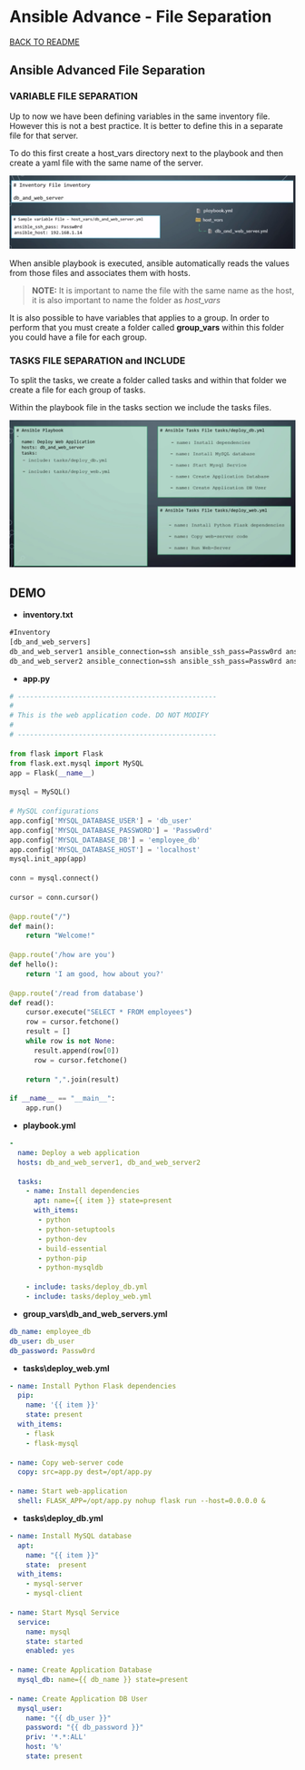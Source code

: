# Ansible Advance - File Separation

[BACK TO README](README.md)

## Ansible Advanced File Separation

### VARIABLE FILE SEPARATION

Up to now we  have been defining variables in the same inventory file. However this is not a best practice. It is better to define this in a separate file for that server.  

To do this first create a host_vars directory next to the playbook and then create a yaml file with the same name of the server. 

![Variable file separation](img/file_separation_variable.png)  

When ansible playbook is executed, ansible automatically reads the values from those files and associates them with hosts.

>**NOTE:** It is important to name the file with the same name as the host, it is also important to name the folder as *host_vars*  

It is also possible to have variables that applies to a group. In order to perform that you must create a folder called **group_vars** within this folder you could have a file for each group.


###  TASKS FILE SEPARATION and INCLUDE

To split the tasks, we create a folder called tasks and within that folder we create a file for each group of tasks.  

Within the playbook file in the tasks section we include the tasks files.

![Tasks file separation](img/file_separation_tasks.png)  


## DEMO

* **inventory.txt**

```txt
#Inventory
[db_and_web_servers]
db_and_web_server1 ansible_connection=ssh ansible_ssh_pass=Passw0rd ansible_host=192.168.1.14
db_and_web_server2 ansible_connection=ssh ansible_ssh_pass=Passw0rd ansible_host=192.168.1.15
```

* **app.py**

```python
# -------------------------------------------------
#
# This is the web application code. DO NOT MODIFY
#
# -------------------------------------------------

from flask import Flask
from flask.ext.mysql import MySQL
app = Flask(__name__)

mysql = MySQL()

# MySQL configurations
app.config['MYSQL_DATABASE_USER'] = 'db_user'
app.config['MYSQL_DATABASE_PASSWORD'] = 'Passw0rd'
app.config['MYSQL_DATABASE_DB'] = 'employee_db'
app.config['MYSQL_DATABASE_HOST'] = 'localhost'
mysql.init_app(app)

conn = mysql.connect()

cursor = conn.cursor()

@app.route("/")
def main():
    return "Welcome!"

@app.route('/how are you')
def hello():
    return 'I am good, how about you?'

@app.route('/read from database')
def read():
    cursor.execute("SELECT * FROM employees")
    row = cursor.fetchone()
    result = []
    while row is not None:
      result.append(row[0])
      row = cursor.fetchone()

    return ",".join(result)

if __name__ == "__main__":
    app.run()
```

* **playbook.yml**

```yaml
-
  name: Deploy a web application
  hosts: db_and_web_server1, db_and_web_server2 
  
  tasks:
    - name: Install dependencies
      apt: name={{ item }} state=present
      with_items:
       - python
       - python-setuptools
       - python-dev
       - build-essential
       - python-pip
       - python-mysqldb
    
    - include: tasks/deploy_db.yml
    - include: tasks/deploy_web.yml
```

* **group_vars\db_and_web_servers.yml**

```yaml
db_name: employee_db
db_user: db_user
db_password: Passw0rd
```

* **tasks\deploy_web.yml**

```yaml
- name: Install Python Flask dependencies
  pip:
    name: '{{ item }}'
    state: present
  with_items:
    - flask
    - flask-mysql

- name: Copy web-server code
  copy: src=app.py dest=/opt/app.py

- name: Start web-application
  shell: FLASK_APP=/opt/app.py nohup flask run --host=0.0.0.0 &
```

* **tasks\deploy_db.yml**

```yaml
- name: Install MySQL database
  apt:
    name: "{{ item }}"
    state:  present
  with_items:
    - mysql-server
    - mysql-client

- name: Start Mysql Service
  service:
    name: mysql
    state: started
    enabled: yes

- name: Create Application Database
  mysql_db: name={{ db_name }} state=present

- name: Create Application DB User
  mysql_user:
    name: "{{ db_user }}"
    password: "{{ db_password }}"
    priv: '*.*:ALL'
    host: '%'
    state: present
```



